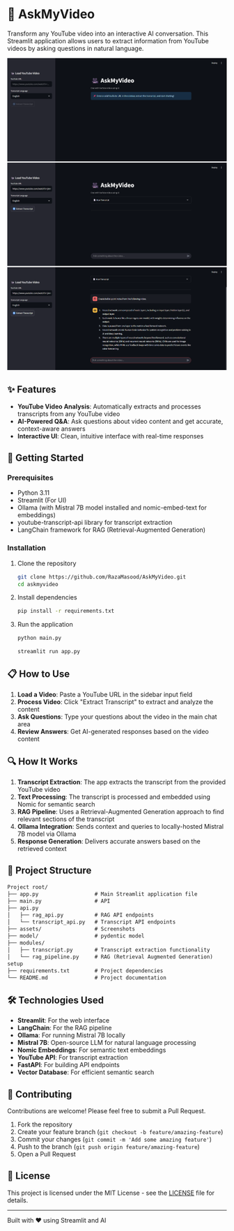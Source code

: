 # 🎥 AskMyVideo

Transform any YouTube video into an interactive AI conversation. This Streamlit application allows users to extract information from YouTube videos by asking questions in natural language.

![AskMyVideo Demo 1](assets/1.png)
![AskMyVideo Demo 2](assets/2.png)
![AskMyVideo Demo 2](assets/3.png)

## ✨ Features

- **YouTube Video Analysis**: Automatically extracts and processes transcripts from any YouTube video
- **AI-Powered Q&A**: Ask questions about video content and get accurate, context-aware answers
- **Interactive UI**: Clean, intuitive interface with real-time responses

## 🚀 Getting Started

### Prerequisites

- Python 3.11
- Streamlit (For UI)
- Ollama (with Mistral 7B model installed and nomic-embed-text for embeddings)
- youtube-transcript-api library for transcript extraction
- LangChain framework for RAG (Retrieval-Augmented Generation)

### Installation

1. Clone the repository
   ```bash
   git clone https://github.com/RazaMasood/AskMyVideo.git
   cd askmyvideo
   ```

2. Install dependencies
   ```bash
   pip install -r requirements.txt
   ```

3. Run the application
   ```bash
   python main.py
   ```
   ```bash
   streamlit run app.py
   ```

## 📋 How to Use

1. **Load a Video**: Paste a YouTube URL in the sidebar input field
2. **Process Video**: Click "Extract Transcript" to extract and analyze the content
3. **Ask Questions**: Type your questions about the video in the main chat area
4. **Review Answers**: Get AI-generated responses based on the video content

## 🔍 How It Works

1. **Transcript Extraction**: The app extracts the transcript from the provided YouTube video
2. **Text Processing**: The transcript is processed and embedded using Nomic for semantic search
3. **RAG Pipeline**: Uses a Retrieval-Augmented Generation approach to find relevant sections of the transcript
4. **Ollama Integration**: Sends context and queries to locally-hosted Mistral 7B model via Ollama
5. **Response Generation**: Delivers accurate answers based on the retrieved context

## 📁 Project Structure

```
Project root/
├── app.py                  # Main Streamlit application file
├── main.py                 # API
├── api.py                  
│   ├── rag_api.py          # RAG API endpoints
│   └── transcript_api.py   # Transcript API endpoints   
├── assets/                 # Screenshots
├── model/                  # pydentic model   
├── modules/
│   ├── transcript.py       # Transcript extraction functionality
│   └── rag_pipeline.py     # RAG (Retrieval Augmented Generation) setup
├── requirements.txt        # Project dependencies
└── README.md               # Project documentation
```

## 🛠️ Technologies Used

- **Streamlit**: For the web interface
- **LangChain**: For the RAG pipeline
- **Ollama**: For running Mistral 7B locally
- **Mistral 7B**: Open-source LLM for natural language processing
- **Nomic Embeddings**: For semantic text embeddings
- **YouTube API**: For transcript extraction
- **FastAPI**: For building API endpoints
- **Vector Database**: For efficient semantic search

## 🤝 Contributing

Contributions are welcome! Please feel free to submit a Pull Request.

1. Fork the repository
2. Create your feature branch (`git checkout -b feature/amazing-feature`)
3. Commit your changes (`git commit -m 'Add some amazing feature'`)
4. Push to the branch (`git push origin feature/amazing-feature`)
5. Open a Pull Request

## 📄 License

This project is licensed under the MIT License - see the [LICENSE](LICENSE) file for details.

---

Built with ❤️ using Streamlit and AI